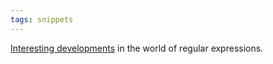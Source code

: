 ```yaml
---
tags: snippets
---
```


[Interesting developments](http://swtch.com/~rsc/regexp/regexp3.html) in the world of regular expressions.

